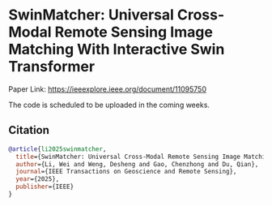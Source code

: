 # SwinMatcher: Universal Cross-Modal Remote Sensing Image Matching With Interactive Swin Transformer

Paper Link: https://ieeexplore.ieee.org/document/11095750

The code is scheduled to be uploaded in the coming weeks.

## Citation
```bibtex
@article{li2025swinmatcher,
  title={SwinMatcher: Universal Cross-Modal Remote Sensing Image Matching with Interactive Swin Transformer},
  author={Li, Wei and Weng, Desheng and Gao, Chenzhong and Du, Qian},
  journal={IEEE Transactions on Geoscience and Remote Sensing},
  year={2025},
  publisher={IEEE}
}
```

